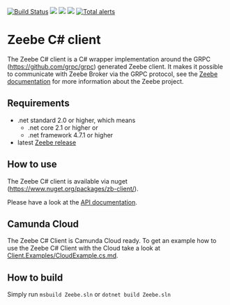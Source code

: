 [![Build Status](https://travis-ci.org/zeebe-io/zeebe-client-csharp.svg?branch=master)](https://travis-ci.org/zeebe-io/zeebe-client-csharp)
[![](https://img.shields.io/nuget/v/zb-client.svg)](https://www.nuget.org/packages/zb-client/) 
[![](https://img.shields.io/nuget/dt/zb-client)](https://www.nuget.org/stats/packages/zb-client?groupby=Version) 
[![](https://img.shields.io/github/license/zeebe-io/zeebe-client-csharp.svg)](https://www.apache.org/licenses/LICENSE-2.0) 
[![Total alerts](https://img.shields.io/lgtm/alerts/g/zeebe-io/zb-csharp-client.svg?logo=lgtm&logoWidth=18)](https://lgtm.com/projects/g/zeebe-io/zb-csharp-client/alerts/) 



# Zeebe C# client

The Zeebe C# client is a C# wrapper implementation around the GRPC (https://github.com/grpc/grpc) generated Zeebe client.
It makes it possible to communicate with Zeebe Broker via the GRPC protocol, see the [Zeebe documentation](https://docs.zeebe.io/)
for more information about the Zeebe project.

## Requirements

 * .net standard 2.0 or higher, which means
   * .net core 2.1 or higher or
   * .net framework 4.7.1 or higher
 * latest [Zeebe release](https://github.com/zeebe-io/zeebe/releases/)

## How to use

The Zeebe C# client is available via nuget (https://www.nuget.org/packages/zb-client/).

Please have a look at the [API documentation](https://zeebe-io.github.io/zeebe-client-csharp/).

## Camunda Cloud

The Zeebe C# Client is Camunda Cloud ready.
To get an example how to use the Zeebe C# Client with the Cloud take a look at [Client.Examples/CloudExample.cs.md](Client.Examples/CloudExample.cs.md).

## How to build

Simply run `msbuild Zeebe.sln` or `dotnet build Zeebe.sln`

